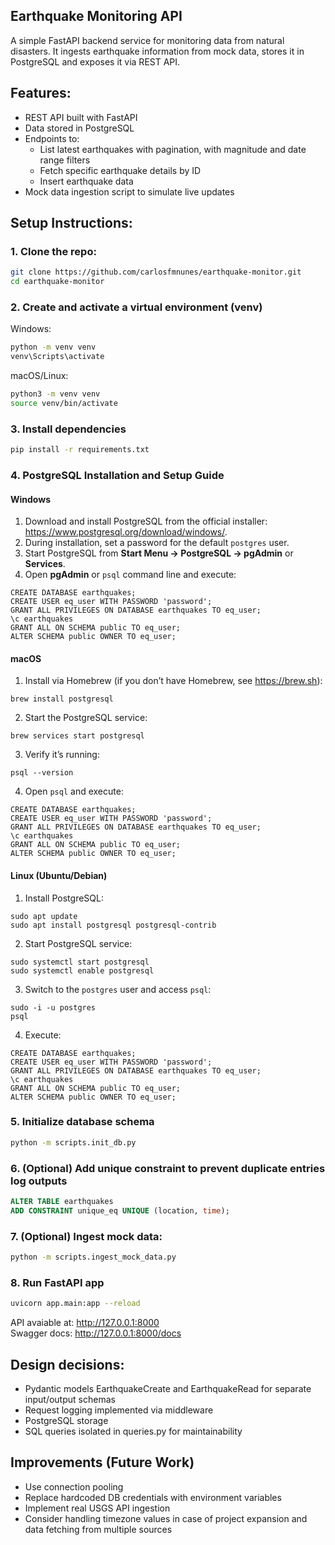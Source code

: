 ## Earthquake Monitoring API

A simple FastAPI backend service for monitoring data from natural disasters. It ingests earthquake information from mock data, stores it in PostgreSQL and exposes it via REST API.

## Features:
- REST API built with FastAPI
- Data stored in PostgreSQL
- Endpoints to:
  - List latest earthquakes with pagination, with magnitude and date range filters
  - Fetch specific earthquake details by ID
  - Insert earthquake data
- Mock data ingestion script to simulate live updates

## Setup Instructions:
### 1. Clone the repo:
```bash
git clone https://github.com/carlosfmnunes/earthquake-monitor.git
cd earthquake-monitor
```

### 2. Create and activate a virtual environment (venv)
Windows:  
```bash
python -m venv venv  
venv\Scripts\activate
```
macOS/Linux:

```bash
python3 -m venv venv  
source venv/bin/activate
```

### 3. Install dependencies
```bash
pip install -r requirements.txt
```


### 4. PostgreSQL Installation and Setup Guide

#### Windows
1. Download and install PostgreSQL from the official installer: https://www.postgresql.org/download/windows/.
2. During installation, set a password for the default `postgres` user.
3. Start PostgreSQL from **Start Menu → PostgreSQL → pgAdmin** or **Services**.
4. Open **pgAdmin** or `psql` command line and execute:
```
CREATE DATABASE earthquakes;
CREATE USER eq_user WITH PASSWORD 'password';
GRANT ALL PRIVILEGES ON DATABASE earthquakes TO eq_user;
\c earthquakes
GRANT ALL ON SCHEMA public TO eq_user;
ALTER SCHEMA public OWNER TO eq_user;
```

#### macOS
1. Install via Homebrew (if you don’t have Homebrew, see https://brew.sh):
```
brew install postgresql
```
2. Start the PostgreSQL service:
```
brew services start postgresql
```
3. Verify it’s running:
```
psql --version
```
4. Open `psql` and execute:
```
CREATE DATABASE earthquakes;
CREATE USER eq_user WITH PASSWORD 'password';
GRANT ALL PRIVILEGES ON DATABASE earthquakes TO eq_user;
\c earthquakes
GRANT ALL ON SCHEMA public TO eq_user;
ALTER SCHEMA public OWNER TO eq_user;
```

#### Linux (Ubuntu/Debian)
1. Install PostgreSQL:
```
sudo apt update
sudo apt install postgresql postgresql-contrib
```
2. Start PostgreSQL service:
```
sudo systemctl start postgresql
sudo systemctl enable postgresql
```
3. Switch to the `postgres` user and access `psql`:
```
sudo -i -u postgres
psql
```
4. Execute:
```
CREATE DATABASE earthquakes;
CREATE USER eq_user WITH PASSWORD 'password';
GRANT ALL PRIVILEGES ON DATABASE earthquakes TO eq_user;
\c earthquakes
GRANT ALL ON SCHEMA public TO eq_user;
ALTER SCHEMA public OWNER TO eq_user;
```





### 5. Initialize database schema
```bash
python -m scripts.init_db.py
```


### 6. (Optional) Add unique constraint to prevent duplicate entries log outputs
```sql
ALTER TABLE earthquakes  
ADD CONSTRAINT unique_eq UNIQUE (location, time);
```


### 7. (Optional) Ingest mock data:
```bash
python -m scripts.ingest_mock_data.py
```


### 8. Run FastAPI app
```bash
uvicorn app.main:app --reload
```


API avaiable at: http://127.0.0.1:8000  
Swagger docs: http://127.0.0.1:8000/docs

## Design decisions:
- Pydantic models EarthquakeCreate and EarthquakeRead for separate input/output schemas  
- Request logging implemented via middleware  
- PostgreSQL storage  
- SQL queries isolated in queries.py for maintainability

## Improvements (Future Work)
- Use connection pooling  
- Replace hardcoded DB credentials with environment variables  
- Implement real USGS API ingestion
- Consider handling timezone values in case of project expansion and data fetching from multiple sources
